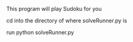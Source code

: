 This program will play Sudoku for you

cd into the directory of where solveRunner.py is

run python solveRunner.py
